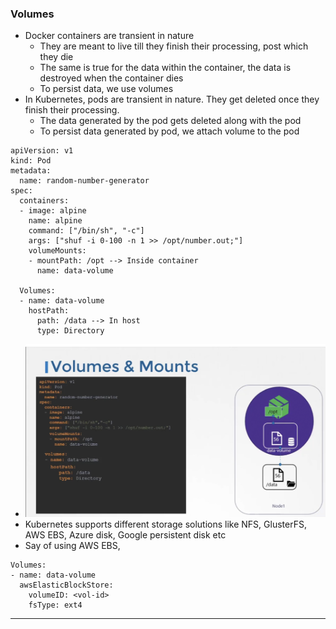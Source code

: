 
### Volumes

- Docker containers are transient in nature
	- They are meant to live till they finish their processing, post which they die
	- The same is true for the data within the container, the data is destroyed when the container dies
	- To persist data, we use volumes
- In Kubernetes, pods are transient in nature. They get deleted once they finish their processing.
	- The data generated by the pod gets deleted along with the pod
	- To persist data generated by pod, we attach volume to the pod
```
apiVersion: v1
kind: Pod
metadata:
  name: random-number-generator
spec:
  containers:
  - image: alpine
    name: alpine
    command: ["/bin/sh", "-c"]
    args: ["shuf -i 0-100 -n 1 >> /opt/number.out;"]
    volumeMounts:
    - mountPath: /opt --> Inside container
      name: data-volume

  Volumes:
  - name: data-volume
    hostPath:
      path: /data --> In host
      type: Directory
```
- ![volumesandmounts.png](Attachments/volumesandmounts.png)
- Kubernetes supports different storage solutions like NFS, GlusterFS, AWS EBS, Azure disk, Google persistent disk etc
- Say of using AWS EBS,
```
Volumes:
- name: data-volume
  awsElasticBlockStore:
    volumeID: <vol-id>
    fsType: ext4
```



---
